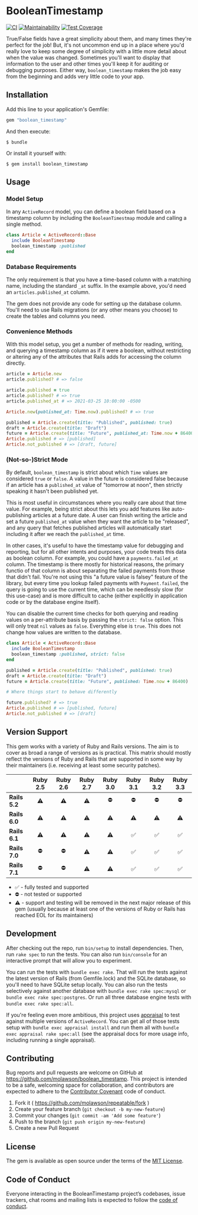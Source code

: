 # BooleanTimestamp

[![CI](https://github.com/molawson/boolean_timestamp/actions/workflows/ci.yml/badge.svg)](https://github.com/molawson/boolean_timestamp/actions/workflows/ci.yml)
[![Maintainability](https://api.codeclimate.com/v1/badges/23eb9fb7a853d24551fa/maintainability)](https://codeclimate.com/github/molawson/boolean_timestamp/maintainability)
[![Test Coverage](https://api.codeclimate.com/v1/badges/23eb9fb7a853d24551fa/test_coverage)](https://codeclimate.com/github/molawson/boolean_timestamp/test_coverage)

True/False fields have a great simplicity about them, and many times they're perfect for the job!
But, it's not uncommon end up in a place where you'd really love to keep some degree of simplicity with a little more detail about when the value was changed.
Sometimes you'll want to display that information to the user and other times you'll keep it for auditing or debugging purposes.
Either way, `boolean_timestamp` makes the job easy from the beginning and adds very little code to your app.

## Installation

Add this line to your application's Gemfile:

```ruby
gem "boolean_timestamp"
```

And then execute:

    $ bundle

Or install it yourself with:

    $ gem install boolean_timestamp

## Usage

### Model Setup
In any `ActiveRecord` model, you can define a boolean field based on a timestamp column by including the `BooleanTimestmap` module and calling a single method.

```ruby
class Article < ActiveRecord::Base
  include BooleanTimestamp
  boolean_timestamp :published
end
```

### Database Requirements
The only requirement is that you have a time-based column with a matching name, including the standard `_at` suffix.  In the example above, you'd need an `articles.published_at` column. 

The gem does not provide any code for setting up the database column. You'll need to use Rails migrations (or any other means you choose) to create the tables and columns you need.

### Convenience Methods
With this model setup, you get a number of methods for reading, writing, and querying a timestamp column as if it were a boolean, without restricting or altering any of the attributes that Rails adds for accessing the column directly.

```ruby
article = Article.new
article.published? # => false

article.published = true
article.published? # => true
article.published_at # => 2021-03-25 10:00:00 -0500

Article.new(published_at: Time.now).published? # => true

published = Article.create(title: "Published", published: true)
draft = Article.create(title: "Draft")
future = Article.create(title: "Future", published_at: Time.now + 86400)
Article.published # => [published]
Article.not_published # => [draft, future]
```

### (Not-so-)Strict Mode

By default, `boolean_timestamp` is strict about which `Time` values are considered `true` or `false`. A value in the future is considered false because if an article has a `published_at` value of "tomorrow at noon", then strictly speaking it hasn't been published yet. 

This is most useful in circumstances where you really care about that time value. For example, being strict about this lets you add features like auto-publishing articles at a future date. A user can finish writing the article and set a future `published_at` value when they want the article to be "released", and any query that fetches published articles will automatically start including it after we reach the `published_at` time.

In other cases, it's useful to have the timestamp value for debugging and reporting, but for all other intents and purposes, your code treats this data as boolean column. For example, you could have a `payments.failed_at` column. The timestamp is there mostly for historical reasons, the primary functio of that column is about separating the failed payments from those that didn't fail. You're not using this "a future value is falsey" feature of the library, but every time you lookup failed payments with `Payment.failed`, the query is going to use the current time, which can be needlessly slow (for this use-case) and is more difficult to cache (either explicitly in application code or by the database engine itself).

You can disable the current time checks for both querying and reading values on a per-attribute basis by passing the `strict: false` option. This will only treat `nil` values as `false`. Everything else is `true`. This does not change how values are written to the database.

```ruby
class Article < ActiveRecord::Base
  include BooleanTimestamp
  boolean_timestamp :published, strict: false
end

published = Article.create(title: "Published", published: true)
draft = Article.create(title: "Draft")
future = Article.create(title: "Future", published: Time.now + 86400)

# Where things start to behave differently

future.published? # => true
Article.published # => [published, future]
Article.not_published # => [draft]
```
## Version Support

This gem works with a variety of Ruby and Rails versions. The aim is to cover as broad a range of versions as is practical. This matrix should mostly reflect the versions of Ruby and Rails that are supported in some way by their maintainers (i.e. receiving at least some security patches).

| | Ruby 2.5 | Ruby 2.6 | Ruby 2.7 | Ruby 3.0 | Ruby 3.1 | Ruby 3.2 | Ruby 3.3 |
| --- | :---: | :---: | :---: | :---: | :---: | :---: | :---: |
| **Rails 5.2** | :warning: | :warning: | :warning: | :no_entry: | :no_entry: | :no_entry: | :no_entry: |
| **Rails 6.0** | :warning: | :warning: | :warning: | :warning: | :warning: | :warning: | :warning: |
| **Rails 6.1** | :warning: | :warning: | :warning: | :warning: | :white_check_mark: | :white_check_mark: | :white_check_mark: |
| **Rails 7.0** | :no_entry: | :no_entry: | :warning: | :warning: | :white_check_mark: | :white_check_mark: | :white_check_mark: |
| **Rails 7.1** | :no_entry: | :no_entry: | :warning: | :warning: | :white_check_mark: | :white_check_mark: | :white_check_mark: |

* :white_check_mark: - fully tested and supported
* :no_entry: - not tested or supported
* :warning: - support and testing will be removed in the next major release of this gem (usually because at least one of the versions of Ruby or Rails has reached EOL for its maintainers)

## Development

After checking out the repo, run `bin/setup` to install dependencies. Then, run `rake spec` to run the tests. You can also run `bin/console` for an interactive prompt that will allow you to experiment.

You can run the tests with `bundle exec rake`. That will run the tests against the latest version of Rails (from Gemfile.lock) and the SQLite database, so you'll need to have SQLite setup locally. You can also run the tests selectively against another database with `bundle exec rake spec:mysql` or `bundle exec rake spec:postgres`.  Or run all three database engine tests with `bundle exec rake spec:all`.

If you're feeling even more ambitious, this project uses [appraisal](https://github.com/thoughtbot/appraisal) to test against multiple versions of `ActiveRecord`. You can get all of those tests setup with `bundle exec appraisal install` and run them all with `bundle exec appraisal rake spec:all` (see the appraisal docs for more usage info, including running a single appraisal).

## Contributing

Bug reports and pull requests are welcome on GitHub at https://github.com/molawson/boolean_timestamp. This project is intended to be a safe, welcoming space for collaboration, and contributors are expected to adhere to the [Contributor Covenant](http://contributor-covenant.org) code of conduct.

1. Fork it ( https://github.com/molawson/repeatable/fork )
2. Create your feature branch (`git checkout -b my-new-feature`)
3. Commit your changes (`git commit -am 'Add some feature'`)
4. Push to the branch (`git push origin my-new-feature`)
5. Create a new Pull Request

## License

The gem is available as open source under the terms of the [MIT License](https://opensource.org/licenses/MIT).

## Code of Conduct

Everyone interacting in the BooleanTimestamp project’s codebases, issue trackers, chat rooms and mailing lists is expected to follow the [code of conduct](https://github.com/molawson/boolean_timestamp/blob/main/CODE_OF_CONDUCT.md).
